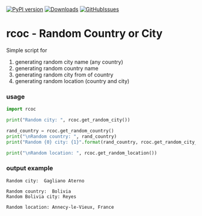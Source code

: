 [![PyPI version](https://badge.fury.io/py/rcoc.svg)](https://badge.fury.io/py/rcoc)
[![Downloads](https://static.pepy.tech/personalized-badge/rcoc?period=total&units=international_system&left_color=grey&right_color=orange&left_text=Downloads)](https://pepy.tech/project/rcoc)
[![GitHubIssues](https://img.shields.io/badge/issue_tracking-github-blue.svg)](https://github.com/touhf/rcoc/issues)

rcoc - Random Country or City
=======================================================================================
Simple script for
1. generating random city name (any country)
2. generating random country name
3. generating random city from of country
4. generating random location (country and city)
### usage
```python
import rcoc

print("Random city: ", rcoc.get_random_city())

rand_country = rcoc.get_random_country()
print("\nRandom country: ", rand_country)
print("Random {0} city: {1}".format(rand_country, rcoc.get_random_city_by_country(rand_country)))

print("\nRandom location: ", rcoc.get_random_location())
```
### output example
```
Random city:  Gagliano Aterno

Random country:  Bolivia
Random Bolivia city: Reyes

Random location: Annecy-le-Vieux, France
```
